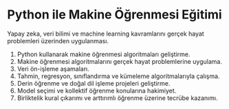 # Python ile Makine Öğrenmesi Eğitimi
Yapay zeka, veri bilimi ve machine learning kavramlarını gerçek hayat problemleri üzerinden uygulanması.

1. Python kullanarak makine öğrenmesi algoritmaları geliştirme.
2. Makine öğrenmesi algoritmalarını gerçek hayat problemlerine uygulama.
3. Veri ön-işleme aşamaları.
4. Tahmin, regresyon, sınıflandırma ve kümeleme algoritmalarıyla çalışma.
5. Derin öğrenme ve doğal dil işleme projeleri geliştirme.
6. Model seçimi ve kollektif öğrenme konularına hakimiyet.
7. Birliktelik kural çıkarımı ve arttırımlı öğrenme üzerine tecrübe kazanımı.
